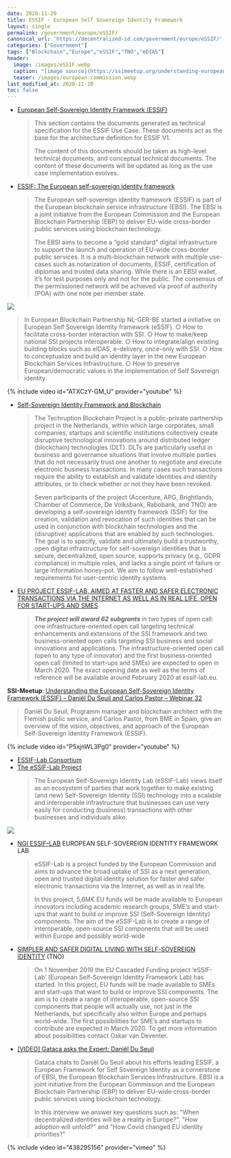 ```yaml
---
date: 2020-11-20
title: ESSIF - European Self Sovereign Identity Framework
layout: single
permalink: /government/europe/eSSIF/
canonical_url: 'https://decentralized-id.com/government/europe/eSSIF/'
categories: ["Government"]
tags: ["Blockchain","Europe","eSSIF","TNO","eDIAS"]
header:
  image: /images/eSSIF.webp
  caption: "[image source](https://ssimeetup.org/understanding-european-self-sovereign-identity-framework-essif-daniel-du-seuil-carlos-pastor-webinar-32/)"
  teaser: /images/european-commission.webp
last_modified_at: 2020-11-20
toc: false
---
```


* [European Self-Sovereign Identity Framework (ESSIF)](https://ec.europa.eu/cefdigital/wiki/pages/viewpage.action?pageId=262505734)
  > This section contains the documents generated as technical specification for the ESSIF Use Case. These documents act as the base for the architecture definition for ESSIF V1.
  > 
  > The content of this documents should be taken as high-level technical documents, and conceptual technical documents. The content of these documents will be updated as long as the use case implementation evolves.
* [ESSIF: The European self-sovereign identity framework](https://medium.com/@SSI_Ambassador/essif-the-european-self-sovereign-identity-framework-4572f6875e12)
  > The European self-sovereign identity framework (ESSIF) is part of the European blockchain service infrastructure (EBSI). The EBSI is a joint initiative from the European Commission and the European Blockchain Partnership (EBP) to deliver EU-wide cross-border public services using blockchain technology.
  > 
  > The EBSI aims to become a “gold standard” digital infrastructure to support the launch and operation of EU-wide cross-border public services. It is a multi-blockchain network with multiple use-cases such as notarization of documents, ESSIF, certification of diplomas and trusted data sharing. While there is an EBSI wallet, it’s for test purposes only and not for the public. The consensus of the permissioned network will be achieved via proof of authority (POA) with one note per member state.

[![](https://i.imgur.com/KAMuWHB.png)](https://www.eesc.europa.eu/sites/default/files/files/1._panel_-_daniel_du_seuil.pdf)

> In European Blockchain Partnership NL-GER-BE started a initiative on
> European Self Sovereign Identity framework (eSSIF).
> ○ How to facilitate cross-border interaction with SSI.
> ○ How to make/keep national SSI projects interoperable.
> ○ How to integrate/align existing building blocks such as eIDAS, e-delivery, once-only with SSI.
> ○ How to conceptualize and build an identity layer in the new European Blockchain Services Infrastructure.
> ○ How to preserve European/democratic values in the implementation of Self Sovereign identity. 

{% include video id="ATXCzY-GM_U" provider="youtube" %}

* [Self-Sovereign Identity Framework and Blockchain](https://ercim-news.ercim.eu/en110/special/self-sovereign-identity-framework-and-blockchain)
  > The Techruption Blockchain Project is a public-private partnership project in the Netherlands, within which large corporates, small companies, startups and scientific institutions collectively create disruptive technological innovations around distributed ledger (blockchain) technologies (DLT). DLTs are particularly useful in business and governance situations that involve multiple parties that do not necessarily trust one another to negotiate and execute electronic business transactions. In many cases such transactions require the ability to establish and validate identities and identity attributes, or to check whether or not they have been revoked.
  > 
  > Seven participants of the project (Accenture, APG, Brightlands, Chamber of Commerce, De Volksbank, Rabobank, and TNO) are developing a self-sovereign identity framework (SSIF) for the creation, validation and revocation of such identities that can be used in conjunction with blockchain technologies and the (disruptive) applications that are enabled by such technologies. The goal is to specify, validate and ultimately build a trustworthy, open digital infrastructure for self-sovereign identities that is secure, decentralized, open source, supports privacy (e.g., GDPR compliance) in multiple roles, and lacks a single point of failure or large information honey-pot. We aim to follow well-established requirements for user-centric identity systems 
* [EU PROJECT ESSIF-LAB, AIMED AT FASTER AND SAFER ELECTRONIC TRANSACTIONS VIA THE INTERNET AS WELL AS IN REAL LIFE, OPEN FOR START-UPS AND SMES](https://www.tno.nl/en/about-tno/news/2019/12/eu-project-essif-lab-open-for-start-ups-and-smes/)
  > **_The project will award 62 subgrants_** in two types of open call: one infrastructure-oriented open call targeting technical enhancements and extensions of the SSI framework and two business-oriented open calls targeting SSI business and social innovations and applications. The infrastructure-oriented open call (open to any type of innovator) and the first business-oriented open call (limited to start-ups and SMEs) are expected to open in March 2020. The exact opening date as well as the terms of reference will be available around February 2020 at essif-lab.eu.

**SSI-Meetup**: [Understanding the European Self-Sovereign Identity Framework (ESSIF) – Daniël Du Seuil and Carlos Pastor – Webinar 32](https://ssimeetup.org/understanding-european-self-sovereign-identity-framework-essif-daniel-du-seuil-carlos-pastor-webinar-32/)

> Daniël Du Seuil, Programm manager and blockchain architect with the Flemish public service, and Carlos Pastor, from BME in Spain, give an overview of the vision, objectives, and approach of the European Self-Sovereign Identity Framework (ESSIF).

{% include video id="P5xjnWL3Pg0" provider="youtube" %}

* [ESSIF-Lab Consortium](https://www.tno.nl/en/about-tno/news/2019/12/eu-project-essif-lab-open-for-start-ups-and-smes/)
* [The eSSIF-Lab Project](https://essif-lab.pages.grnet.gr/framework/docs/project)
  > The European Self-Sovereign Identity Lab (eSSIF-Lab) views itself as an ecosystem of parties that work together to make existing (and new) Self-Sovereign Identity (SSI) technology into a scalable and interoperable infrastructure that businesses can use very easily for conducting (business) transactions with other businesses and individuals alike.

![](https://i.imgur.com/96aQxGu.jpg)

* [NGI ESSIF-LAB](https://www.ngi.eu/ngi-projects/essif-lab/) EUROPEAN SELF-SOVEREIGN IDENTITY FRAMEWORK LAB
  > eSSIF-Lab is a project funded by the European Commission and aims to advance the broad uptake of SSI as a next generation, open and trusted digital identity solution for faster and safer electronic transactions via the Internet, as well as in real life.
  > 
  > In this project, 5,6M€ EU funds will be made available to European innovators including academic research groups, SME’s and start-ups that want to build or improve SSI (Self-Sovereign Identity) components. The aim of the eSSIF-Lab is to create a range of interoperable, open-source SSI components that will be used within Europe and possibly world-wide
* [SIMPLER AND SAFER DIGITAL LIVING WITH SELF-SOVEREIGN IDENTITY](https://www.tno.nl/en/focus-areas/information-communication-technology/roadmaps/data-sharing/ssi/) (TNO)
  > On 1 November 2019 the EU Cascaded Funding project ‘eSSIF-Lab’ (European Self-Sovereign Identity Framework Lab) has started. In this project, EU funds will be made available to SMEs and start-ups that want to build or improve SSI components. The aim is to create a range of interoperable, open-source SSI components that people will actually use, not just in the Netherlands, but specifically also within Europe and perhaps world-wide. The first possibilities for SME’s and startups to contribute are expected in March 2020. To get more information about possibilities contact Oskar van Deventer.
* [[VIDEO] Gataca asks the Expert: Daniël Du Seuil](https://gataca.io/insights/video-gataca-asks-the-expert-daniel-du-seuil)
  > Gataca chats to Daniël Du Seuil about his efforts leading ESSIF, a European Framework for Self Sovereign Identity as a cornerstone of EBSI, the European Blockchain Services Infrastructure. EBSI is a joint initiative from the European Commission and the European Blockchain Partnership (EBP) to deliver EU-wide cross-border public services using blockchain technology.
  > 
  > In this interview we answer key questions such as: "When decentralized identities will be a reality in Europe?", "How adoption will unfold?" and "How Covid changed EU identity priorities?"

{% include video id="438295156" provider="vimeo" %}

